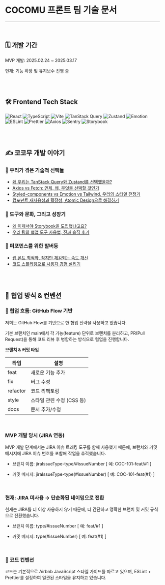 # COCOMU 프론트 팀 기술 문서

<hr style="height:1px; background:#ccc; border:none;" />

<br />

## 🗓️ 개발 기간

MVP 개발: 2025.02.24 ~ 2025.03.17

현재: 기능 확장 및 유지보수 진행 중

<br />

<br />

## 🛠️ Frontend Tech Stack

![React](https://img.shields.io/badge/React-20232A?style=for-the-badge&logo=react&logoColor=61DAFB)
![TypeScript](https://img.shields.io/badge/TypeScript-3178C6?style=for-the-badge&logo=typescript&logoColor=white)
![Vite](https://img.shields.io/badge/Vite-646CFF?style=for-the-badge&logo=vite&logoColor=white)
![TanStack Query](https://img.shields.io/badge/TanStack%20Query-FF4154?style=for-the-badge&logo=react-query&logoColor=white)
![Zustand](https://img.shields.io/badge/Zustand-8E44AD?style=for-the-badge)
![Emotion](https://img.shields.io/badge/Emotion-C764EB?style=for-the-badge)
![ESLint](https://img.shields.io/badge/ESLint-4B32C3?style=for-the-badge&logo=eslint&logoColor=white)
![Prettier](https://img.shields.io/badge/Prettier-F7B93E?style=for-the-badge&logo=prettier&logoColor=black)
![Axios](https://img.shields.io/badge/Axios-5A29E4?style=for-the-badge)
![Sentry](https://img.shields.io/badge/Sentry-362D59?style=for-the-badge&logo=sentry&logoColor=white)
![Storybook](https://img.shields.io/badge/Storybook-FF4785?style=for-the-badge&logo=storybook&logoColor=white)

<br />

<br />

## ✍️ 코코무 개발 이야기


### 📌 우리가 겪은 기술적 선택들

- [왜 우리는 TanStack Query와 Zustand를 선택했을까?](https://seio924.tistory.com/33)
- [Axios vs Fetch: 언제, 왜, 무엇을 선택할 것인가](https://seio924.tistory.com/34)
- [Styled-components vs Emotion vs Tailwind, 우리의 스타일 전쟁기](https://seio924.tistory.com/35)
- [컴포넌트 재사용성과 확장성, Atomic Design으로 해결하기](https://seio924.tistory.com/37)

### 🌱 도구와 문화, 그리고 성장기

- [왜 이제서야 Storybook을 도입했냐고요?](https://seio924.tistory.com/39)
- [우리 팀의 협업 도구 사용법, 진짜 솔직 후기](https://seio924.tistory.com/40)

### 🚀 퍼포먼스를 위한 발버둥

- [웹 폰트 최적화, 작지만 체감되는 속도 개선](https://seio924.tistory.com/36)
- [코드 스플리팅으로 사용자 경험 살리기](https://seio924.tistory.com/38)

<br />

<br />

## 🤝 협업 방식 & 컨벤션

### 📍 협업 흐름: GitHub Flow 기반

저희는 GitHub Flow를 기반으로 한 협업 전략을 사용하고 있습니다.

기본 브랜치인 main에서 각 기능(feature) 단위로 브랜치를 분리하고, PR(Pull Request)을 통해 코드 리뷰 후 병합하는 방식으로 협업을 진행합니다.

**브랜치 & 커밋 타입**

| 타입      | 설명                          |
|-----------|-------------------------------|
| feat      | 새로운 기능 추가              |
| fix       | 버그 수정                     |
| refactor  | 코드 리팩토링                 |
| style     | 스타일 관련 수정 (CSS 등)     |
| docs      | 문서 추가/수정                |

<br />

### MVP 개발 당시 (JIRA 연동)

MVP 개발 단계에서는 JIRA 이슈 트래킹 도구를 함께 사용했기 때문에,
브랜치와 커밋 메시지에 JIRA 이슈 번호를 포함해 작업을 추적했습니다.

- 브랜치 이름: jiraIssueType-type/#issueNumber
  [ 예: COC-101-feat/#1 ]

- 커밋 메시지: jiraIssueType-type(#issueNumber)
  [ 예: COC-101-feat(#1) ]

<br />

### 현재: JIRA 미사용 → 단순화된 네이밍으로 전환

현재는 JIRA를 더 이상 사용하지 않기 때문에,
더 간단하고 명확한 브랜치 및 커밋 규칙으로 전환했습니다.

- 브랜치 이름: type/#issueNumber
  [ 예: feat/#1 ]

- 커밋 메시지: type(#issueNumber)
  [ 예: feat(#1) ]

<br />

### 💅 코드 컨벤션

코드는 기본적으로 Airbnb JavaScript 스타일 가이드를 따르고 있으며,
ESLint + Prettier를 설정하여 일관된 스타일을 유지하고 있습니다.